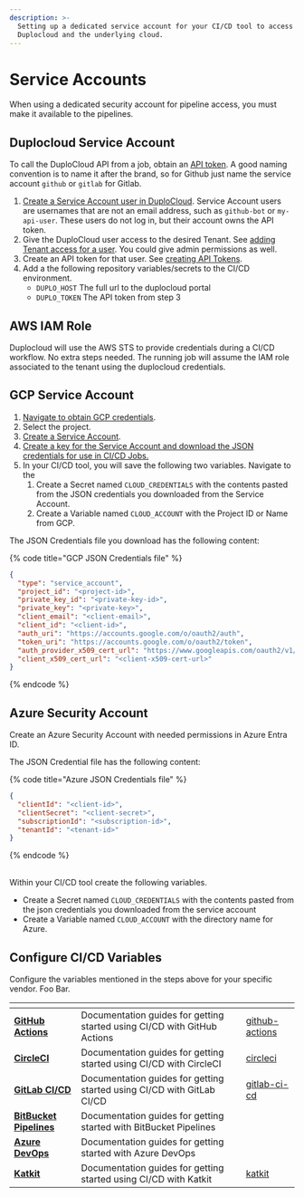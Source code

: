 ```yaml
---
description: >-
  Setting up a dedicated service account for your CI/CD tool to access
  Duplocloud and the underlying cloud.
---
```


# Service Accounts

When using a dedicated security account for pipeline access, you must make it available to the pipelines.&#x20;

## Duplocloud Service Account

To call the DuploCloud API from a job, obtain an [API token](../access-control/api-tokens.md). A good naming convention is to name it after the brand, so for Github just name the service account `github` or `gitlab` for Gitlab.&#x20;

1. [Create a Service Account user in DuploCloud](../access-control/add-edit-or-delete-a-user.md). Service Account users are usernames that are not an email address, such as `github-bot` or `my-api-user`. These users do not log in, but their account owns the API token.
2. Give the DuploCloud user access to the desired Tenant. See [adding Tenant access for a user](../access-control/tenant-access/#adding-tenant-access-for-a-user). You could give admin permissions as well.&#x20;
3. Create an API token for that user. See [creating API Tokens](../access-control/api-tokens.md).
4. Add a the following repository variables/secrets to the CI/CD environment.&#x20;
   * `DUPLO_HOST` The full url to the duplocloud portal
   * `DUPLO_TOKEN` The API token from step 3

## AWS IAM Role

Duplocloud will use the AWS STS to provide credentials during a CI/CD workflow. No extra steps needed. The running job will assume the IAM role associated to the tenant using the duplocloud credentials.&#x20;

## GCP Service Account

1. [Navigate to obtain GCP credentials](https://console.cloud.google.com/apis/credentials).
2. Select the project.
3. [Create a Service Account](https://cloud.google.com/iam/docs/service-accounts-create).
4. [Create a key for the Service Account and download the JSON credentials for use in CI/CD Jobs.](https://developers.google.com/workspace/guides/create-credentials#service-account)
5. In your CI/CD tool, you will save the following two variables. Navigate to the &#x20;
   1. Create a Secret named `CLOUD_CREDENTIALS` with the contents pasted from the JSON credentials you downloaded from the Service Account.
   2. Create a Variable named `CLOUD_ACCOUNT` with the Project ID or Name from GCP.&#x20;

The JSON Credentials file you download has the following content:&#x20;

{% code title="GCP JSON Credentials file" %}
```json
{
  "type": "service_account",
  "project_id": "<project-id>",
  "private_key_id": "<private-key-id>",
  "private_key": "<private-key>",
  "client_email": "<client-email>",
  "client_id": "<client-id>",
  "auth_uri": "https://accounts.google.com/o/oauth2/auth",
  "token_uri": "https://accounts.google.com/o/oauth2/token",
  "auth_provider_x509_cert_url": "https://www.googleapis.com/oauth2/v1/certs",
  "client_x509_cert_url": "<client-x509-cert-url>"
}
```
{% endcode %}

## Azure Security Account

Create an Azure Security Account with needed permissions in Azure Entra ID.&#x20;

The JSON Credential file has the following content:&#x20;

{% code title="Azure JSON Credentials file" %}
```json
{
  "clientId": "<client-id>",
  "clientSecret": "<client-secret>",
  "subscriptionId": "<subscription-id>",
  "tenantId": "<tenant-id>"
}
```
{% endcode %}

\
Within your CI/CD tool create the following variables.&#x20;

* Create a Secret named `CLOUD_CREDENTIALS` with the contents pasted from the json credentials you downloaded from the service account
* Create a Variable named `CLOUD_ACCOUNT` with the directory name for Azure.&#x20;

## Configure CI/CD Variables

Configure the variables mentioned in the steps above for your specific vendor. Foo Bar.

<table data-view="cards"><thead><tr><th></th><th></th><th data-hidden data-card-target data-type="content-ref"></th></tr></thead><tbody><tr><td><a href="github-actions/"><strong>GitHub Actions</strong></a></td><td>Documentation guides for getting started using CI/CD with GitHub Actions</td><td><a href="github-actions/">github-actions</a></td></tr><tr><td><a href="circleci/"><strong>CircleCI</strong></a></td><td>Documentation guides for getting started using CI/CD with CircleCI</td><td><a href="circleci/">circleci</a></td></tr><tr><td><a href="gitlab-ci-cd/"><strong>GitLab CI/CD</strong></a></td><td>Documentation guides for getting started using CI/CD with GitLab CI/CD</td><td><a href="gitlab-ci-cd/">gitlab-ci-cd</a></td></tr><tr><td><a href="bitbucket-pipelines/"><strong>BitBucket Pipelines</strong></a></td><td>Documentation guides for getting started with BitBucket Pipelines</td><td></td></tr><tr><td><a href="azure-pipelines/"><strong>Azure DevOps</strong></a></td><td>Documentation guides for getting started with Azure DevOps</td><td></td></tr><tr><td><a href="katkit/"><strong>Katkit</strong></a></td><td>Documentation guides for getting started using CI/CD with Katkit</td><td><a href="katkit/">katkit</a></td></tr></tbody></table>
